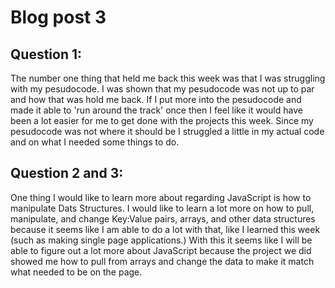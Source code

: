 # Blog post 3

## Question 1:

The number one thing that held me back this week was that I was struggling with my pesudocode. I was shown that my pesudocode was not up to par and how that was hold me back. If I put more into the pesudocode and made it able to 'run around the track' once then I feel like it would have been a lot easier for me to get done with the projects this week. Since my pesudocode was not where it should be I struggled a little in my actual code and on what I needed some things to do.

## Question 2 and 3:

One thing I would like to learn more about regarding JavaScript is how to manipulate Dats Structures. I would like to learn a lot more on how to pull, manipulate, and change Key:Value pairs, arrays, and other data structures because it seems like I am able to do a lot with that, like I learned this week (such as making single page applications.) With this it seems like I will be able to figure out a lot more about JavaScript because the project we did showed me how to pull from arrays and change the data to make it match what needed to be on the page. 